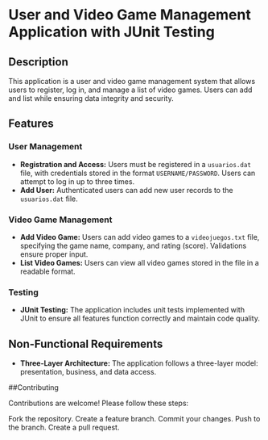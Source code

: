 # User and Video Game Management Application with JUnit Testing

## Description
This application is a user and video game management system that allows users to register, log in, and manage a list of video games. Users can add and list while ensuring data integrity and security.

## Features

### User Management
- **Registration and Access:** Users must be registered in a `usuarios.dat` file, with credentials stored in the format `USERNAME/PASSWORD`. Users can attempt to log in up to three times.
- **Add User:** Authenticated users can add new user records to the `usuarios.dat` file.

### Video Game Management
- **Add Video Game:** Users can add video games to a `videojuegos.txt` file, specifying the game name, company, and rating (score). Validations ensure proper input.
- **List Video Games:** Users can view all video games stored in the file in a readable format.

### Testing
- **JUnit Testing:** The application includes unit tests implemented with JUnit to ensure all features function correctly and maintain code quality. 

## Non-Functional Requirements
- **Three-Layer Architecture:** The application follows a three-layer model: presentation, business, and data access.

##Contributing

Contributions are welcome! Please follow these steps:

  Fork the repository.
  Create a feature branch.
  Commit your changes.
  Push to the branch.
  Create a pull request.
